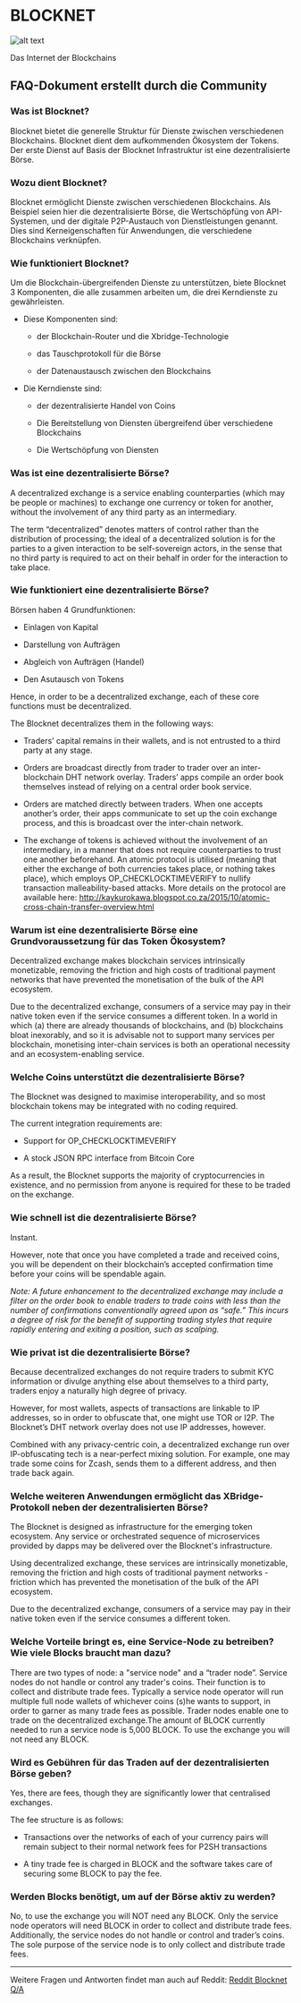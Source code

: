 # BLOCKNET

![alt text](https://github.com/BlocknetDX/blocknet-docs/blob/master/pictures/block.PNG "Logo Title Text 1")

Das Internet der Blockchains


## FAQ-Dokument erstellt durch die Community


### Was ist Blocknet?
Blocknet bietet die generelle Struktur für Dienste zwischen verschiedenen Blockchains. Blocknet dient dem aufkommenden Ökosystem der Tokens. Der erste Dienst auf Basis der Blocknet Infrastruktur ist eine dezentralisierte Börse.


### Wozu dient Blocknet?
Blocknet ermöglicht Dienste zwischen verschiedenen Blockchains. Als Beispiel seien hier die dezentralisierte Börse, die Wertschöpfüng von API-Systemen, und der digitale P2P-Austauch von Dienstleistungen genannt. Dies sind Kerneigenschaften für Anwendungen, die verschiedene Blockchains verknüpfen.


### Wie funktioniert Blocknet?
Um die Blockchain-übergreifenden Dienste zu unterstützen, biete Blocknet 3 Komponenten, die alle zusammen arbeiten um, die drei Kerndienste zu gewährleisten.

* Diese Komponenten sind:

  * der Blockchain-Router und die Xbridge-Technologie

  * das Tauschprotokoll für die Börse

  * der Datenaustausch zwischen den Blockchains

* Die Kerndienste sind:

  * der dezentralisierte Handel von Coins

  * Die Bereitstellung von Diensten übergreifend über verschiedene Blockchains

  * Die Wertschöpfung von Diensten
  
  
### Was ist eine dezentralisierte Börse?
A decentralized exchange is a service enabling counterparties (which may be people or machines) to exchange one currency or token for another, without the involvement of any third party as an intermediary. 

The term “decentralized” denotes matters of control rather than the distribution of processing; the ideal of a decentralized solution is for the parties to a given interaction to be self-sovereign actors, in the sense that no third party is required to act on their behalf in order for the interaction to take place.


### Wie funktioniert eine dezentralisierte Börse?
Börsen haben 4 Grundfunktionen:

  * Einlagen von Kapital

  * Darstellung von Aufträgen

  * Abgleich von Aufträgen (Handel)

  * Den Asutausch von Tokens

Hence, in order to be a decentralized exchange, each of these core functions must be decentralized.

The Blocknet decentralizes them in the following ways:

* Traders’ capital remains in their wallets, and is not entrusted to a third party at any stage.

* Orders are broadcast directly from trader to trader over an inter-blockchain DHT network overlay. Traders’ apps compile an order book themselves instead of relying on a central order book service.

* Orders are matched directly between traders. When one accepts another’s order, their apps communicate to set up the coin exchange process, and this is broadcast over the inter-chain network.

* The exchange of tokens is achieved without the involvement of an intermediary, in a manner that does not require counterparties to trust one another beforehand. An atomic protocol is utilised (meaning that either the exchange of both currencies takes place, or nothing takes place), which employs  OP_CHECKLOCKTIMEVERIFY to nullify transaction malleability-based attacks. More details on the protocol are available here: http://kaykurokawa.blogspot.co.za/2015/10/atomic-cross-chain-transfer-overview.html


### Warum ist eine dezentralisierte Börse eine Grundvoraussetzung für das Token Ökosystem?
Decentralized exchange makes blockchain services intrinsically monetizable, removing the friction and high costs of traditional payment networks that have prevented the monetisation of the bulk of the API ecosystem.

Due to the decentralized exchange, consumers of a service may pay in their native token even if the service consumes a different token. In a world in which (a) there are already thousands of blockchains, and (b) blockchains bloat inexorably, and so it is advisable not to support many services per blockchain, monetising inter-chain services is both an operational necessity and an ecosystem-enabling service.


### Welche Coins unterstützt die dezentralisierte Börse?
The Blocknet was designed to maximise interoperability, and so most blockchain tokens may be integrated with no coding required.

The current integration requirements are:

* Support for OP_CHECKLOCKTIMEVERIFY

* A stock JSON RPC interface from Bitcoin Core

As a result, the Blocknet supports the majority of cryptocurrencies in existence, and no permission from anyone is required for these to be traded on the exchange.


### Wie schnell ist die dezentralisierte Börse?
Instant.

However, note that once you have completed a trade and received coins, you will be dependent on their blockchain’s accepted confirmation time before your coins will be spendable again.

*Note: A future enhancement to the decentralized exchange may include a filter on the order book to enable traders to trade coins with less than the number of confirmations conventionally agreed upon as “safe.” This incurs a degree of risk for the benefit of supporting trading styles that require rapidly entering and exiting a position, such as scalping.*


### Wie privat ist die dezentralisierte Börse?
Because decentralized exchanges do not require traders to submit KYC information or divulge anything else about themselves to a third party, traders enjoy a naturally high degree of privacy.

However, for most wallets, aspects of transactions are linkable to IP addresses, so in order to obfuscate that, one might use TOR or I2P. The Blocknet’s DHT network overlay does not use IP addresses, however.

Combined with any privacy-centric coin, a decentralized exchange run over IP-obfuscating tech is a near-perfect mixing solution. For example, one may trade some coins for Zcash, sends them to a different address, and then trade back again.

### Welche weiteren Anwendungen ermöglicht das XBridge-Protokoll neben der dezentralisierten Börse?
The Blocknet is designed as infrastructure for the emerging token ecosystem. Any service or orchestrated sequence of microservices provided by dapps may be delivered over the Blocknet's infrastructure.

Using decentralized exchange, these services are intrinsically monetizable, removing the friction and high costs of traditional payment networks - friction which has prevented the monetisation of the bulk of the API ecosystem.

Due to the decentralized exchange, consumers of a service may pay in their native token even if the service consumes a different token.
 
 
### Welche Vorteile bringt es, eine Service-Node zu betreiben? Wie viele Blocks braucht man dazu?
There are two types of node: a "service node" and a “trader node”. Service nodes do not handle or control any trader's coins. Their function is to collect and distribute trade fees. Typically a service node operator will run multiple full node wallets of whichever coins (s)he wants to support, in order to garner as many trade fees as possible. Trader nodes enable one to trade on the decentralized exchange.The amount of BLOCK currently needed to run a service node is 5,000 BLOCK. To use the exchange you will not need any BLOCK.
 
 
### Wird es Gebühren für das Traden auf der dezentralisierten Börse geben?
Yes, there are fees, though they are significantly lower that centralised exchanges.

The fee structure is as follows:
  * Transactions over the networks of each of your currency pairs will remain subject to their normal network fees for P2SH transactions

  * A tiny trade fee is charged in BLOCK and the software takes care of securing some BLOCK to pay the fee.


### Werden Blocks benötigt, um auf der Börse aktiv zu werden?
No, to use the exchange you will NOT need any BLOCK. Only the service node operators will need BLOCK in order to collect and distribute trade fees. Additionally, the service nodes do not handle or control and trader’s coins. The sole purpose of the service node is to only collect and distribute trade fees.

---
Weitere Fragen und Antworten findet man auch auf Reddit: [Reddit Blocknet Q/A](https://www.reddit.com/r/theblocknet/comments/676buj/ask_anything_about_blocknet_qa/)
